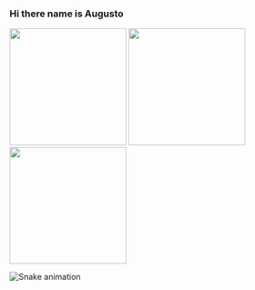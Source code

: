 ### Hi there name is Augusto

<div>
  <a href="https://github.com/MrZeroLeft"></a>
  <img aling="center" height="205em" src="https://github-readme-stats.vercel.app/api?username=MrZeroLeft&show_icons=true&theme=radical">
  <img aling="center" height="205em" src="https://github-readme-stats.vercel.app/api/top-langs/?username=MrZeroLeft&show_icons=true&theme=radical">
  <img aling"center" height="205em" src="https://cdn.discordapp.com/attachments/1009835284034244770/1089281505823563786/Design_sem_nome.gif">
</div>

![Snake animation](https://github.com/MrZeroLeft/MrZeroLeft/blob/output/github-contribution-grid-snake.svg)
